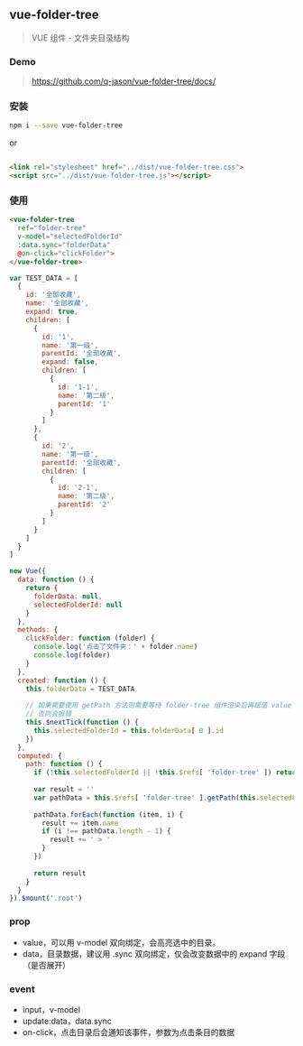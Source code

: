## vue-folder-tree
> VUE 组件 - 文件夹目录结构

### Demo
> https://github.com/q-jason/vue-folder-tree/docs/

### 安装
```bash
npm i --save vue-folder-tree
```
or
```html

<link rel="stylesheet" href="../dist/vue-folder-tree.css">
<script src="../dist/vue-folder-tree.js"></script>
```
### 使用
```html
<vue-folder-tree
  ref="folder-tree"
  v-model="selectedFolderId"
  :data.sync="folderData"
  @on-click="clickFolder">
</vue-folder-tree>
```
```js
var TEST_DATA = [
  {
    id: '全部收藏',
    name: '全部收藏',
    expand: true,
    children: [
      {
        id: '1',
        name: '第一级',
        parentId: '全部收藏',
        expand: false,
        children: [
          {
            id: '1-1',
            name: '第二级',
            parentId: '1'
          }
        ]
      },
      {
        id: '2',
        name: '第一级',
        parentId: '全部收藏',
        children: [
          {
            id: '2-1',
            name: '第二级',
            parentId: '2'
          }
        ]
      }
    ]
  }
]

new Vue({
  data: function () {
    return {
      folderData: null,
      selectedFolderId: null
    }
  },
  methods: {
    clickFolder: function (folder) {
      console.log('点击了文件夹：' + folder.name)
      console.log(folder)
    }
  },
  created: function () {
    this.folderData = TEST_DATA
    
    // 如果需要使用 getPath 方法则需要等待 folder-tree 组件渲染后再赋值 value
    // 否则会报错
    this.$nextTick(function () {
      this.selectedFolderId = this.folderData[ 0 ].id
    })
  },
  computed: {
    path: function () {
      if (!this.selectedFolderId || !this.$refs[ 'folder-tree' ]) return null
      
      var result = ''
      var pathData = this.$refs[ 'folder-tree' ].getPath(this.selectedFolderId)
      
      pathData.forEach(function (item, i) {
        result += item.name
        if (i !== pathData.length - 1) {
          result += ' > '
        }
      })
      
      return result
    }
  }
}).$mount('.root')
```

### prop
- value，可以用 v-model 双向绑定，会高亮选中的目录。
- data，目录数据，建议用 .sync 双向绑定，仅会改变数据中的 expand 字段（是否展开）

### event
- input，v-model
- update:data，data.sync
- on-click，点击目录后会通知该事件，参数为点击条目的数据
